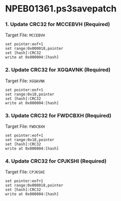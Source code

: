 # NPEB01361.ps3savepatch

### 1. Update CRC32 for MCCEBVH (Required)

Target File: `MCCEBVH`

```
set pointer:eof+1
set range:0x000018,pointer
set [hash]:CRC32
write at 0x000004:[hash]
```

### 2. Update CRC32 for XGQAVNK (Required)

Target File: `XGQAVNK`

```
set pointer:eof+1
set range:0x18,pointer
set [hash]:CRC32
write at 0x000004:[hash]
```

### 3. Update CRC32 for FWDCBXH (Required)

Target File: `FWDCBXH`

```
set pointer:eof+1
set range:0x18,pointer
set [hash]:CRC32
write at 0x000004:[hash]
```

### 4. Update CRC32 for CPJKSHI (Required)

Target File: `CPJKSHI`

```
set pointer:eof+1
set range:0x000018,pointer
set [hash]:CRC32
write at 0x000004:[hash]
```

